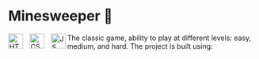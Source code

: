 # Minesweeper 🚩
<img align="left" alt="HTML5" width="30px" style="padding-right:10px;" src="https://cdn.jsdelivr.net/gh/devicons/devicon@latest/icons/html5/html5-original.svg" />
<img align="left" alt="CSS" width="30px" style="padding-right:10px;" src="https://cdn.jsdelivr.net/gh/devicons/devicon@latest/icons/css3/css3-original.svg" />
<img align="left" alt="JS" width="30px" src="https://cdn.jsdelivr.net/gh/devicons/devicon@latest/icons/javascript/javascript-original.svg" />
The classic game, ability to play at different levels: easy, medium, and hard.
The project is built using: 
